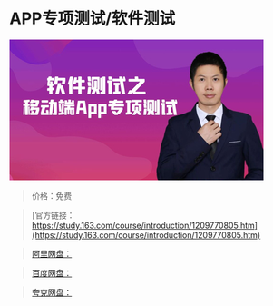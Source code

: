 # APP专项测试/软件测试

![img](../../../assets/study163/free/202811410ba44fecbba4e849c63e7000.jpg)

> 价格：免费

> [官方链接：https://study.163.com/course/introduction/1209770805.htm](https://study.163.com/course/introduction/1209770805.htm)

> [阿里网盘：]()

> [百度网盘：]()

> [夸克网盘：]()
